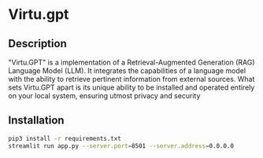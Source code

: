 # Virtu.gpt

## Description

"Virtu.GPT" is a implementation of a Retrieval-Augmented Generation (RAG) Language Model (LLM). It integrates the capabilities of a language model with the ability to retrieve pertinent information from external sources. What sets Virtu.GPT apart is its unique ability to be installed and operated entirely on your local system, ensuring utmost privacy and security

## Installation

```bash
pip3 install -r requirements.txt
streamlit run app.py --server.port=8501 --server.address=0.0.0.0 
